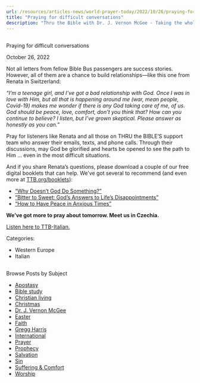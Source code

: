 ```yaml
---
url: /resources/articles-news/world-prayer-today/2022/10/26/praying-for-difficult-conversations
title: "Praying for difficult conversations"
description: "Thru the Bible with Dr. J. Vernon McGee - Taking the whole Word to the whole world"
---
```







## 
 Praying for difficult conversations


October 26, 2022
![]()




Not all letters from fellow Bible Bus passengers are success stories. However, all of them are a chance to build relationships—like this one from Renata in Switzerland:

*“I’m a teenage girl, and I’ve got a bad relationship with God. Once I was in love with Him, but all that is happening around me (war, mean people, Covid-19) makes me wonder if there is any God taking care of me, of us. God should be peace, love, comfort, don’t you think that? How can you continue to believe? I listen, but I’ve grown skeptical. Please answer as honestly as you can.”*

Pray for listeners like Renata and all those on THRU the BIBLE’S support team who answer their emails, texts, and phone calls. Through their discussions, may God be glorified and hearts be opened to see the path to Him … even in the most
 difficult situations.

And if you share Renata’s questions, please download a couple of our free digital booklets that can help. We’ve got several to recommend (and even more at [TTB.org/booklets](/resources/electronic-booklets)):

* [“Why Doesn’t God Do Something?”](/docs/default-source/Booklets/why-doesn-39-t-god-do-something_ttb.pdf?sfvrsn=5af61d16_4)
* [“Bitter to Sweet: God’s Answers to Life’s Disappointments”](/docs/default-source/booklets/ttb_bitter-to-sweet.pdf?sfvrsn=97e31f16_2)
* [“How to Have Peace in Anxious Times”](/docs/default-source/Booklets/ttb_how-to-have-peace-in-anxious-times.pdf?sfvrsn=ff351e16_2)

**We’ve got more to pray about tomorrow. Meet us in Czechia.**

[Listen here to TTB-Italian.](https://ttb.twr.org/home/day,0421/language,ITA)



Categories: 


* Western Europe
* Italian









## 
 Browse Posts by Subject


* [Apostasy](/resources/articles-news/-in-tags/tags/Apostasy)
* [Bible study](/resources/articles-news/-in-tags/tags/Bible-study)
* [Christian living](/resources/articles-news/-in-tags/tags/Christian-living)
* [Christmas](/resources/articles-news/-in-tags/tags/Christmas)
* [Dr. J. Vernon McGee](/resources/articles-news/-in-tags/tags/Dr-J-Vernon-McGee)
* [Easter](/resources/articles-news/-in-tags/tags/easter)
* [Faith](/resources/articles-news/-in-tags/tags/Faith)
* [Gregg Harris](/resources/articles-news/-in-tags/tags/Gregg-Harris)
* [International](/resources/articles-news/-in-tags/tags/International)
* [Prayer](/resources/articles-news/-in-tags/tags/prayer)
* [Prophecy](/resources/articles-news/-in-tags/tags/Prophecy)
* [Salvation](/resources/articles-news/-in-tags/tags/Salvation)
* [Sin](/resources/articles-news/-in-tags/tags/sin)
* [Suffering & Comfort](/resources/articles-news/-in-tags/tags/Suffering-Comfort)
* [Worship](/resources/articles-news/-in-tags/tags/worship)






